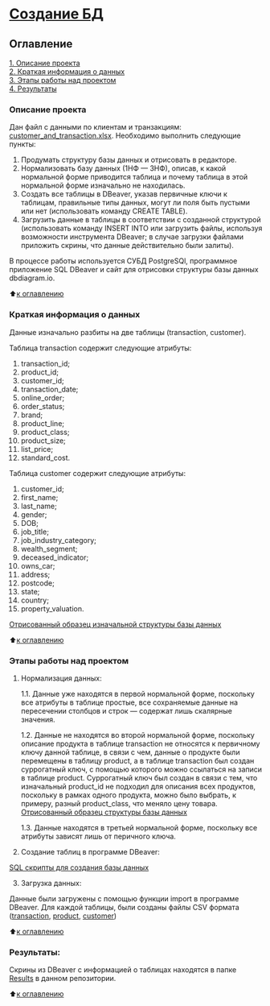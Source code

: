 # [Создание БД](https://github.com/Ursekov/SQL-for-MIPT/tree/master/Homework%201#%D1%81%D0%BE%D0%B7%D0%B4%D0%B0%D0%BD%D0%B8%D0%B5-%D0%B1%D0%B4)

## Оглавление  
[1. Описание проекта](https://github.com/Ursekov/SQL-for-MIPT/tree/master/Homework%201#%D0%BE%D0%BF%D0%B8%D1%81%D0%B0%D0%BD%D0%B8%D0%B5-%D0%BF%D1%80%D0%BE%D0%B5%D0%BA%D1%82%D0%B0)  
[2. Краткая информация о данных](https://github.com/Ursekov/SQL-for-MIPT/tree/master/Homework%201#%D0%BA%D1%80%D0%B0%D1%82%D0%BA%D0%B0%D1%8F-%D0%B8%D0%BD%D1%84%D0%BE%D1%80%D0%BC%D0%B0%D1%86%D0%B8%D1%8F-%D0%BE-%D0%B4%D0%B0%D0%BD%D0%BD%D1%8B%D1%85)  
[3. Этапы работы над проектом](https://github.com/Ursekov/SQL-for-MIPT/tree/master/Homework%201#%D1%8D%D1%82%D0%B0%D0%BF%D1%8B-%D1%80%D0%B0%D0%B1%D0%BE%D1%82%D1%8B-%D0%BD%D0%B0%D0%B4-%D0%BF%D1%80%D0%BE%D0%B5%D0%BA%D1%82%D0%BE%D0%BC)  
[4. Результаты](https://github.com/Ursekov/SQL-for-MIPT/tree/master/Homework%201#%D1%80%D0%B5%D0%B7%D1%83%D0%BB%D1%8C%D1%82%D0%B0%D1%82%D1%8B)    


### Описание проекта    
Дан файл с данными по клиентам и транзакциям: [customer_and_transaction.xlsx](https://github.com/Ursekov/SQL-for-MIPT/blob/master/Homework%201/customer_and_transaction%20%D0%A3%D1%80%D1%81%D0%B5%D0%BA%D0%BE%D0%B2%20%D0%90%D0%90.xlsx).
Необходимо выполнить следующие пункты:
1. Продумать структуру базы данных и отрисовать в редакторе.
2. Нормализовать базу данных (1НФ — 3НФ), описав, к какой нормальной форме приводится таблица и почему таблица в этой нормальной форме изначально не находилась.
3. Создать все таблицы в DBeaver, указав первичные ключи к таблицам, правильные типы данных, могут ли поля быть пустыми или нет (использовать команду CREATE TABLE).
4. Загрузить данные в таблицы в соответствии с созданной структурой (использовать команду INSERT INTO или загрузить файлы, используя возможности инструмента DBeaver; в случае загрузки файлами приложить скрины, что данные действительно были залиты).

В процессе работы используется СУБД PostgreSQl, программное приложение SQL DBeaver и  сайт для отрисовки структуры базы данных dbdiagram.io.

:arrow_up:[к оглавлению](https://github.com/Ursekov/SQL-for-MIPT/tree/master/Homework%201#%D1%81%D0%BE%D0%B7%D0%B4%D0%B0%D0%BD%D0%B8%D0%B5-%D0%B1%D0%B4)


### Краткая информация о данных
Данные изначально разбиты на две таблицы (transaction, customer).

Таблица transaction содержит следующие атрибуты:
1. transaction_id;
2. product_id;
3. customer_id;
4. transaction_date;
5. online_order;
6. order_status;
7. brand;
8. product_line;
9. product_class;
10. product_size;
11. list_price;
12. standard_cost.

Таблица customer содержит следующие атрибуты:
1. customer_id;
2. first_name;
3. last_name;
4. gender;
5. DOB;
6. job_title;
7. job_industry_category;
8. wealth_segment;
9. deceased_indicator;
10. owns_car;
11. address;
12. postcode;
13. state;
14. country;
15. property_valuation.

[Отрисованный образец изначальной структуры базы данных](https://github.com/Ursekov/SQL-for-MIPT/blob/master/Homework%201/Scheme/V%201.pdf)


:arrow_up:[к оглавлению](https://github.com/Ursekov/SQL-for-MIPT/tree/master/Homework%201#%D1%81%D0%BE%D0%B7%D0%B4%D0%B0%D0%BD%D0%B8%D0%B5-%D0%B1%D0%B4)


### Этапы работы над проектом  
1. Нормализация данных:

    1.1. Данные уже находятся в первой нормальной форме, поскольку все атрибуты в таблице простые, все сохраняемые данные на пересечении столбцов и строк — содержат лишь скалярные значения.
    
    1.2. Данные не находятся во второй нормальной форме, поскольку описание продукта в таблице transaction не относятся к первичному ключу данной таблице, в связи с чем, данные о продукте были перемещены в таблицу product, а в таблице transaction был создан суррогатный ключ, с помощью которого можно ссылаться на записи в таблице product. Суррогатный ключ был создан в связи с тем, что изначальный product_id не подходил для описания всех продуктов, поскольку в рамках одного продукта, можно было выбрать, к примеру, разный product_class, что меняло цену товара. [Отрисованный образец структуры базы данных](https://github.com/Ursekov/SQL-for-MIPT/blob/master/Homework%201/Scheme/V%202.pdf)
    
    1.3. Данные находятся в третьей нормальной форме, поскольку все атрибуты зависят лишь от перичного ключа.

2. Создание таблиц в программе DBeaver:

[SQL скрипты для создания базы данных](https://github.com/Ursekov/SQL-for-MIPT/blob/master/Homework%201/SQL%20%D1%81%D0%BA%D1%80%D0%B8%D0%BF%D1%82%20%D0%A3%D1%80%D1%81%D0%B5%D0%BA%D0%BE%D0%B2%20%D0%90%D0%90.txt)

3. Загрузка данных:

Данные были загружены с помощью функции import в программе DBeaver. Для каждой таблицы, были созданы файлы CSV формата ([transaction](https://github.com/Ursekov/SQL-for-MIPT/blob/master/Homework%201/CSV%20files/Transaction%20%D0%A3%D1%80%D1%81%D0%B5%D0%BA%D0%BE%D0%B2%20%D0%90%D0%90.csv), [product](https://github.com/Ursekov/SQL-for-MIPT/blob/master/Homework%201/CSV%20files/Product%20%D0%A3%D1%80%D1%81%D0%B5%D0%BA%D0%BE%D0%B2%20%D0%90%D0%90.csv), [customer](https://github.com/Ursekov/SQL-for-MIPT/blob/master/Homework%201/CSV%20files/Customer%20%D0%A3%D1%80%D1%81%D0%B5%D0%BA%D0%BE%D0%B2%20%D0%90%D0%90.csv))


:arrow_up:[к оглавлению](https://github.com/Ursekov/SQL-for-MIPT/tree/master/Homework%201#%D1%81%D0%BE%D0%B7%D0%B4%D0%B0%D0%BD%D0%B8%D0%B5-%D0%B1%D0%B4)


### Результаты:  
Скрины из DBeaver с информацией о таблицах находятся в папке [Results](https://github.com/Ursekov/SQL-for-MIPT/tree/master/Homework%201/Results) в данном репозитории.

:arrow_up:[к оглавлению](https://github.com/Ursekov/SQL-for-MIPT/tree/master/Homework%201#%D1%81%D0%BE%D0%B7%D0%B4%D0%B0%D0%BD%D0%B8%D0%B5-%D0%B1%D0%B4)